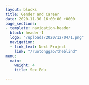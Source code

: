 ```yaml
---
layout: blocks
title: Gender and Career
date: 2020-11-30 16:00:00 +0000
page_sections:
- template: navigation-header
  block: header-1
  logo: "/uploads/2020/12/04/1.png"
  navigation:
  - link_text: Next Project
    link: "/ruotonggao/theblind"
menu:
  main:
    weight: 4
    title: Sex Edu

---
```

